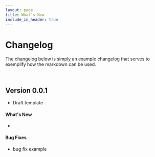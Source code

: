 ```yaml
---
layout: page
title: What's New
include_in_header: true
---
```


# Changelog
The changelog below is simply an example changelog that serves to exemplify how the markdown can be used.

<br>

## Version 0.0.1
- Draft template

#### What's New
- 

#### Bug Fixes
- bug fix example